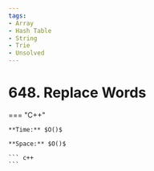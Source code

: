 ```yaml
---
tags:
- Array
- Hash Table
- String
- Trie
- Unsolved
---
```



# 648. Replace Words

=== "C++"

    **Time:** $O()$

    **Space:** $O()$

    ``` c++
    ```